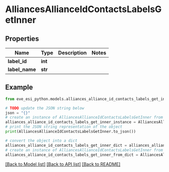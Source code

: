 # AlliancesAllianceIdContactsLabelsGetInner


## Properties

Name | Type | Description | Notes
------------ | ------------- | ------------- | -------------
**label_id** | **int** |  | 
**label_name** | **str** |  | 

## Example

```python
from eve_esi_python.models.alliances_alliance_id_contacts_labels_get_inner import AlliancesAllianceIdContactsLabelsGetInner

# TODO update the JSON string below
json = "{}"
# create an instance of AlliancesAllianceIdContactsLabelsGetInner from a JSON string
alliances_alliance_id_contacts_labels_get_inner_instance = AlliancesAllianceIdContactsLabelsGetInner.from_json(json)
# print the JSON string representation of the object
print(AlliancesAllianceIdContactsLabelsGetInner.to_json())

# convert the object into a dict
alliances_alliance_id_contacts_labels_get_inner_dict = alliances_alliance_id_contacts_labels_get_inner_instance.to_dict()
# create an instance of AlliancesAllianceIdContactsLabelsGetInner from a dict
alliances_alliance_id_contacts_labels_get_inner_from_dict = AlliancesAllianceIdContactsLabelsGetInner.from_dict(alliances_alliance_id_contacts_labels_get_inner_dict)
```
[[Back to Model list]](../README.md#documentation-for-models) [[Back to API list]](../README.md#documentation-for-api-endpoints) [[Back to README]](../README.md)


